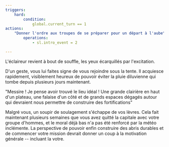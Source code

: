 ```yaml
---
triggers:
    hard:
        condition:
            global.current_turn == 1
actions:
    "Donner l'ordre aux troupes de se préparer pour un départ à l'aube":
        operations: 
            - sl.intro_event = 2

---
```


L'éclaireur revient à bout de souffle, les yeux écarquillés par l'excitation.

D'un geste, vous lui faites signe de vous rejoindre sous la tente. Il acquiesce rapidement, visiblement heureux de pouvoir éviter la pluie diluvienne qui tombe depuis plusieurs jours maintenant.

"Messire ! Je pense avoir trouvé le lieu idéal ! Une grande clairière en haut d'un plateau, une falaise d'un côté et de grands espaces dégagés autour qui devraient nous permettre de construire des fortifications"

Malgré vous, un soupir de soulagement s'échappe de vos lèvres. Cela fait maintenant plusieurs semaines que vous avez quitté la capitale avec votre groupe d'hommes, et le moral déjà bas n'a pas été renforcé par la météo inclémente. La perspective de pouvoir enfin construire des abris durables et de commencer votre mission devrait donner un coup à la motivation générale -- incluant la votre.

